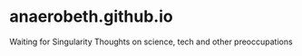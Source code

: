 anaerobeth.github.io
====================
Waiting for Singularity
Thoughts on science, tech and other preoccupations
